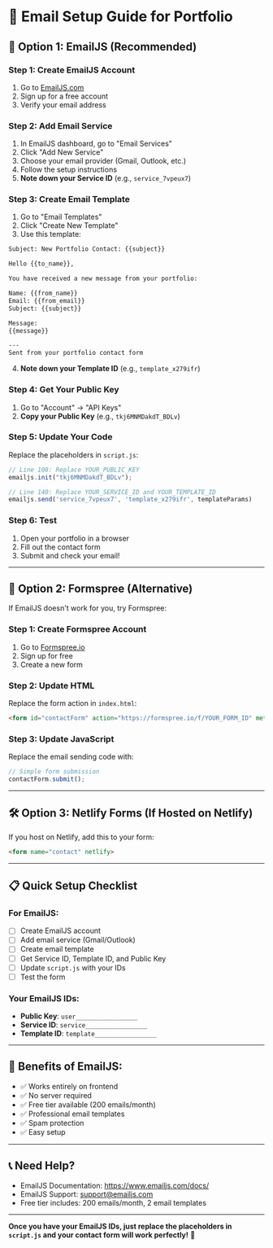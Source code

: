 # 📧 Email Setup Guide for Portfolio

## 🚀 **Option 1: EmailJS (Recommended)**

### **Step 1: Create EmailJS Account**
1. Go to [EmailJS.com](https://www.emailjs.com/)
2. Sign up for a free account
3. Verify your email address

### **Step 2: Add Email Service**
1. In EmailJS dashboard, go to "Email Services"
2. Click "Add New Service"
3. Choose your email provider (Gmail, Outlook, etc.)
4. Follow the setup instructions
5. **Note down your Service ID** (e.g., `service_7vpeux7`)

### **Step 3: Create Email Template**
1. Go to "Email Templates"
2. Click "Create New Template"
3. Use this template:

```html
Subject: New Portfolio Contact: {{subject}}

Hello {{to_name}},

You have received a new message from your portfolio:

Name: {{from_name}}
Email: {{from_email}}
Subject: {{subject}}

Message:
{{message}}

---
Sent from your portfolio contact form
```

4. **Note down your Template ID** (e.g., `template_x279ifr`)

### **Step 4: Get Your Public Key**
1. Go to "Account" → "API Keys"
2. **Copy your Public Key** (e.g., `tkj6MNMDakdT_BDLv`)

### **Step 5: Update Your Code**
Replace the placeholders in `script.js`:

```javascript
// Line 108: Replace YOUR_PUBLIC_KEY
emailjs.init("tkj6MNMDakdT_BDLv");

// Line 140: Replace YOUR_SERVICE_ID and YOUR_TEMPLATE_ID
emailjs.send('service_7vpeux7', 'template_x279ifr', templateParams)
```

### **Step 6: Test**
1. Open your portfolio in a browser
2. Fill out the contact form
3. Submit and check your email!

---

## 🔧 **Option 2: Formspree (Alternative)**

If EmailJS doesn't work for you, try Formspree:

### **Step 1: Create Formspree Account**
1. Go to [Formspree.io](https://formspree.io/)
2. Sign up for free
3. Create a new form

### **Step 2: Update HTML**
Replace the form action in `index.html`:

```html
<form id="contactForm" action="https://formspree.io/f/YOUR_FORM_ID" method="POST">
```

### **Step 3: Update JavaScript**
Replace the email sending code with:

```javascript
// Simple form submission
contactForm.submit();
```

---

## 🛠️ **Option 3: Netlify Forms (If Hosted on Netlify)**

If you host on Netlify, add this to your form:

```html
<form name="contact" netlify>
```

---

## 📋 **Quick Setup Checklist**

### **For EmailJS:**
- [ ] Create EmailJS account
- [ ] Add email service (Gmail/Outlook)
- [ ] Create email template
- [ ] Get Service ID, Template ID, and Public Key
- [ ] Update `script.js` with your IDs
- [ ] Test the form

### **Your EmailJS IDs:**
- **Public Key**: `user_________________`
- **Service ID**: `service_________________`
- **Template ID**: `template_________________`

---

## 🎯 **Benefits of EmailJS:**
- ✅ Works entirely on frontend
- ✅ No server required
- ✅ Free tier available (200 emails/month)
- ✅ Professional email templates
- ✅ Spam protection
- ✅ Easy setup

---

## 📞 **Need Help?**
- EmailJS Documentation: https://www.emailjs.com/docs/
- EmailJS Support: support@emailjs.com
- Free tier includes: 200 emails/month, 2 email templates

---

**Once you have your EmailJS IDs, just replace the placeholders in `script.js` and your contact form will work perfectly!** 🚀 